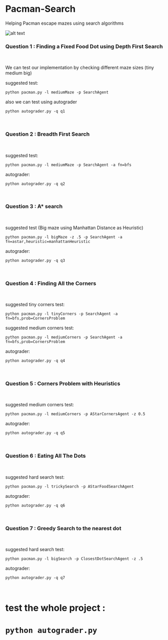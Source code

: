 # Pacman-Search
Helping Pacman escape mazes using search algorithms  <br>


![alt text](https://inst.eecs.berkeley.edu/~cs188/sp21/assets/images/maze.png)

<h3> Question 1 : Finding a Fixed Food Dot using Depth First Search </h3> <br>

We can test our implementation by checking different maze sizes (tiny medium big)

suggested test: </br>

```
python pacman.py -l mediumMaze -p SearchAgent
```

also we can test using autograder

```
python autograder.py -q q1
```

<br>

<h3> Question 2 : Breadth First Search</h3> <br>

suggested test:
  
```
python pacman.py -l mediumMaze -p SearchAgent -a fn=bfs
```

autograder:

```
python autograder.py -q q2
```

<br>

<h3> Question 3 : A* search </h3> <br>

suggested test (Big maze using Manhattan Distance as Heuristic)

```
python pacman.py -l bigMaze -z .5 -p SearchAgent -a fn=astar,heuristic=manhattanHeuristic
```
autograder:

```
python autograder.py -q q3
```
<br>

<h3> Question 4 : Finding All the Corners</h3> <br>


suggested tiny corners test:
  
```
python pacman.py -l tinyCorners -p SearchAgent -a fn=bfs,prob=CornersProblem
```
suggested medium corners test:

```
python pacman.py -l mediumCorners -p SearchAgent -a fn=bfs,prob=CornersProblem
```
autograder:

```
python autograder.py -q q4
```

<br>


<h3> Question 5 : Corners Problem with Heuristics</h3> <br>

suggested medium corners test:

```
python pacman.py -l mediumCorners -p AStarCornersAgent -z 0.5
```
autograder:

```
python autograder.py -q q5
```


<br>

<h3> Question 6 : Eating All The Dots</h3> <br>

suggested hard search test:

```
python pacman.py -l trickySearch -p AStarFoodSearchAgent
```
autograder:

```
python autograder.py -q q6
```


<br>


<h3> Question 7 : Greedy Search to the nearest dot </h3> <br>

suggested hard search test:

```
python pacman.py -l bigSearch -p ClosestDotSearchAgent -z .5
```
autograder:

```
python autograder.py -q q7
```


<br>


<h1>test the whole project :<h1>

```
python autograder.py 
```










